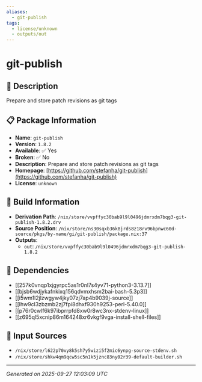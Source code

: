 ```yaml
---
aliases:
  - git-publish
tags:
  - license/unknown
  - outputs/out
---
```


# git-publish

## 📝 Description

Prepare and store patch revisions as git tags

## 📋 Package Information

- **Name**: `git-publish`
- **Version**: `1.8.2`
- **Available**: ✅ Yes
- **Broken**: ✅ No
- **Description**: Prepare and store patch revisions as git tags
- **Homepage**: [https://github.com/stefanha/git-publish](https://github.com/stefanha/git-publish)
- **License**: `unknown`

## 🔧 Build Information

- **Derivation Path**: `/nix/store/vvpffyc30bab9l9l0496jdmrxdm7bqg3-git-publish-1.8.2.drv`
- **Source Position**: `/nix/store/ns30sqxb36k8jrds8z18rv96bpnwc60d-source/pkgs/by-name/gi/git-publish/package.nix:37`
- **Outputs**:
  - `out`:  `/nix/store/vvpffyc30bab9l9l0496jdmrxdm7bqg3-git-publish-1.8.2`

## 🔗 Dependencies

- [[257k0vnqp1xjgyrpc5as1r0nl7s4yv71-python3-3.13.7]]
- [[bjsb6wdjykafnkixq156qdvmxhsm2bai-bash-5.3p3]]
- [[i5wm1l2jlzwgyw4jky07zj7ap4b9039j-source]]
- [[lhw9cl3zbzmb2zj7fpi8dhxf930h9253-perl-5.40.0]]
- [[p76r0cwlf6k97ibprrpfd8xw0r8wc3nx-stdenv-linux]]
- [[z695ql5xcnip86m164248xr6vkgf9vga-install-shell-files]]

## 📁 Input Sources

- `/nix/store/l622p70vy8k5sh7y5wizi5f2mic6ynpg-source-stdenv.sh`
- `/nix/store/shkw4qm9qcw5sc5n1k5jznc83ny02r39-default-builder.sh`

---
*Generated on 2025-09-27 12:03:09 UTC*

